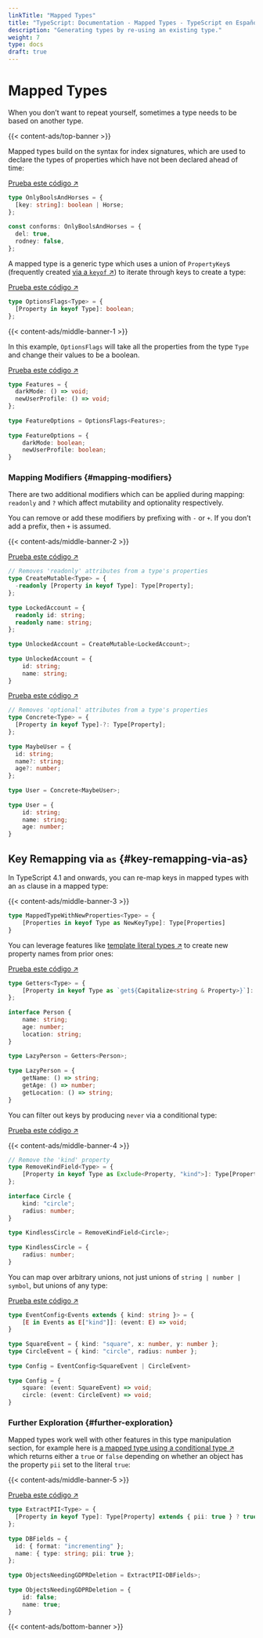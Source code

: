 ```yaml
---
linkTitle: "Mapped Types"
title: "TypeScript: Documentation - Mapped Types - TypeScript en Español"
description: "Generating types by re-using an existing type."
weight: 7
type: docs
draft: true
---
```


# Mapped Types

When you don’t want to repeat yourself, sometimes a type needs to be based on another type.

{{< content-ads/top-banner >}}

Mapped types build on the syntax for index signatures, which are used to declare the types of properties which have not been declared ahead of time:

[Prueba este código ↗](https://www.typescriptlang.org/play#code/C4TwDgpgBAEg9gJwM7QLxQN4F8DcAoAegKgFoyBjAV2DJL1EigHkA7AGxACE442kBBFgBN4yCEijoMeKFADaAawggAXFCTAEASxYBzALpqARjzYQAhiygAfWIhT5cePOTgsNUVywBmiALZIaqwc3LwCwqIoElIyUEIQbGqalBAANLEIcEIsymre5nxpeLhAA)

```ts
type OnlyBoolsAndHorses = {
  [key: string]: boolean | Horse;
};
 
const conforms: OnlyBoolsAndHorses = {
  del: true,
  rodney: false,
};
```

A mapped type is a generic type which uses a union of `PropertyKey`s (frequently created [via a `keyof` ↗](https://www.typescriptlang.org/docs/handbook/2/indexed-access-types.html)) to iterate through keys to create a type:

[Prueba este código ↗](https://www.typescriptlang.org/play#code/C4TwDgpgBA8mwEsD2A7AzgMQDYEMDmaAPACrgQB8UAvFAN4BQUUA2gAoBOSk7oUCKUANYQQSAGZRSkALoAuKACMkSLBBwoA3PQC+GoA)

```ts
type OptionsFlags<Type> = {
  [Property in keyof Type]: boolean;
};
```

{{< content-ads/middle-banner-1 >}}

In this example, `OptionsFlags` will take all the properties from the type `Type` and change their values to be a boolean.

[Prueba este código ↗](https://www.typescriptlang.org/play#code/C4TwDgpgBA8mwEsD2A7AzgMQDYEMDmaAPACrgQB8UAvFAN4BQUUA2gAoBOSk7oUCKUANYQQSAGZRSkALoAuKACMkSLBBwoA3PQC+WgPR6oAWhMBjAK7ATR+qEhQMa4OfYQ01OoygATHO0EAskjeEPIAFACU1JQAbkgI3lpMKBAA7gCqaBDsHOIIquFRVLHxiTpatmQOTi4QcIio7jT1yOjY+ESOOM6uaOT6hkwAegD8QA)

```ts
type Features = {
  darkMode: () => void;
  newUserProfile: () => void;
};
 
type FeatureOptions = OptionsFlags<Features>;
           
type FeatureOptions = {
    darkMode: boolean;
    newUserProfile: boolean;
}
```

### Mapping Modifiers {#mapping-modifiers}

There are two additional modifiers which can be applied during mapping: `readonly` and `?` which affect mutability and optionality respectively.

You can remove or add these modifiers by prefixing with `-` or `+`. If you don’t add a prefix, then `+` is assumed.

{{< content-ads/middle-banner-2 >}}

[Prueba este código ↗](https://www.typescriptlang.org/play#code/PTAECUFMFsHsDdIGdQHIBOkCGATWA7AGwE9VQsAXC9ASwCMBXC5UAM3VmnNAuIAdIqFHw4D0FGsgBQvAaADCmSpACyTLHUKQAPABV+kAHygAvKADeU0KAC0SvEWKgA2gAVRkcU5r5QAa0hiWFZQfQEAXQAuUIM3Dy9wgG4pAF9kmQNQABlYAGMAnABBXNzYBnwKUwsrUHsCElAaHGikah8Ac2TrOsdQfCxoSBa2-E7U9NlIUABVIjyC4tLyyrNFbGY1Cg0tbRz8yCKSsorDZJBrUAA9AH4gA)

```ts
// Removes 'readonly' attributes from a type's properties
type CreateMutable<Type> = {
  -readonly [Property in keyof Type]: Type[Property];
};
 
type LockedAccount = {
  readonly id: string;
  readonly name: string;
};
 
type UnlockedAccount = CreateMutable<LockedAccount>;
           
type UnlockedAccount = {
    id: string;
    name: string;
}
```

[Prueba este código ↗](https://www.typescriptlang.org/play#code/PTAECUFMFsHsDdIGdQHJYAcAuBLWA7AQwBtVRCssAnHAIwFctlQAzK2ac0LATw0lQoM7flVzIAUL36gAwgQDGVSEwA8AFT6QAfKAC8oAN4TQoANoAFEZDE9QOfKADWkHrBahN-ALoBaAPwAXJ5alta23gDcEgC+0VJaoACyhDy0kACqSDb6Rib2ACbBSNQOAObRpkTQkEGgJTT4FfmEZbXB+PTQ6VTRcRIJMlk5BvL4SiqQqilpmdlU2tEgpqAAev5AA)

```ts
// Removes 'optional' attributes from a type's properties
type Concrete<Type> = {
  [Property in keyof Type]-?: Type[Property];
};
 
type MaybeUser = {
  id: string;
  name?: string;
  age?: number;
};
 
type User = Concrete<MaybeUser>;
      
type User = {
    id: string;
    name: string;
    age: number;
}
```

## Key Remapping via `as` {#key-remapping-via-as}

In TypeScript 4.1 and onwards, you can re-map keys in mapped types with an `as` clause in a mapped type:

{{< content-ads/middle-banner-3 >}}

```ts
type MappedTypeWithNewProperties<Type> = {
    [Properties in keyof Type as NewKeyType]: Type[Properties]
}
```

You can leverage features like [template literal types ↗](https://www.typescriptlang.org/docs/handbook/2/template-literal-types.html) to create new property names from prior ones:

[Prueba este código ↗](https://www.typescriptlang.org/play#code/C4TwDgpgBA4hzAgJwM4B4Aq4ID4oF4oBvAKCnKgG0AFJAe0iVCgEsA7KAawhDoDMoWSFACGKKAAMA5vAAkRAMIiwLYCIA2LAF4Q0KYEnZSoAMii0GyUDgC+EgLoAuKAAoAlATxCINeo1D2JDYA3CQk7IhIfCIAxtDUyCh0HKQUUGwiALYQzvqGbFKhaSIyzmwArpkARshFFOp0MSLALMm5BkahNmGgwgAyIlogCajJBLDwkegjSWw4oQD0CxQAegD8QA)

```ts
type Getters<Type> = {
    [Property in keyof Type as `get${Capitalize<string & Property>}`]: () => Type[Property]
};
 
interface Person {
    name: string;
    age: number;
    location: string;
}
 
type LazyPerson = Getters<Person>;
         
type LazyPerson = {
    getName: () => string;
    getAge: () => number;
    getLocation: () => string;
}
```

You can filter out keys by producing `never` via a conditional type:

[Prueba este código ↗](https://www.typescriptlang.org/play#code/PTAECUFMFsHsDdKgC4AskHIDWBLAdgCYagAOATrCZGcgJ4BQdVEMCkA0vgQGI6QA2BADwAVWlQB8oALygA3vVBLQAbQAKFKjVqh8oLJFqwAZqDHMAhgGdQAUQAeAY34BXApCEbK1OgBpQAES4hAESALoAXGbikOqaPrRh9AC+ANz09PjI1MYWjkgAwjhkzkgKyvpcUQGOxaUB6RVkFgQ4LlZReC7QAEbU6ckZTEichPyQVlZFJeMyLHCIozx8gkLTpRLpIMoAegD8QA)

{{< content-ads/middle-banner-4 >}}

```ts
// Remove the 'kind' property
type RemoveKindField<Type> = {
    [Property in keyof Type as Exclude<Property, "kind">]: Type[Property]
};
 
interface Circle {
    kind: "circle";
    radius: number;
}
 
type KindlessCircle = RemoveKindField<Circle>;
           
type KindlessCircle = {
    radius: number;
}
```

You can map over arbitrary unions, not just unions of `string | number | symbol`, but unions of any type:

[Prueba este código ↗](https://www.typescriptlang.org/play#code/C4TwDgpgBAogbhAdsAwge0QMwJYHMA88SwAzlBAB7BIAmZA3lANbaI0BcUJwATq7lAC+APigBeKPQBQUWVADaMKK1gJkZAIZkY8gEQs2ugLpHOACghrgnGAEpxouGmw0A3FMFSpoSFADKAI4Arho8EETI4pLMrBxQuiTBoRC6ADRQFJyIQQC2AEYQPOkgWbkFPELuPtAo2DwAxgA24VZRjAZxuvV1TSnpPBo02EEkpfmFlV7VUOhYeFERqBg4BIEhYYtQAD4zPc2LwlIA9EdyAHoA-EA)

```ts
type EventConfig<Events extends { kind: string }> = {
    [E in Events as E["kind"]]: (event: E) => void;
}
 
type SquareEvent = { kind: "square", x: number, y: number };
type CircleEvent = { kind: "circle", radius: number };
 
type Config = EventConfig<SquareEvent | CircleEvent>
       
type Config = {
    square: (event: SquareEvent) => void;
    circle: (event: CircleEvent) => void;
}
```

### Further Exploration {#further-exploration}

Mapped types work well with other features in this type manipulation section, for example here is [a mapped type using a conditional type ↗](https://www.typescriptlang.org/docs/handbook/2/conditional-types.html) which returns either a `true` or `false` depending on whether an object has the property `pii` set to the literal `true`:

{{< content-ads/middle-banner-5 >}}

[Prueba este código ↗](https://www.typescriptlang.org/play#code/C4TwDgpgBAogHsATgQwMbAAoEksB4Aq4EAfFALxQDeAUFFANoaID2kioUAlgHZQDWEEMwBmUQpAC6ALjFFGLNqAlQICCNwAmAZypQwnTjKQBXaAF8oAfignoM4cgA2WiAG5qZ99VCQoAEQAhADFOCEdtcipaLg0ZSihhZkQAW2RgGQAiHlRECGT1YB4AcwyoT2juZHy4myIZLSRi1z0DI0RTMvdy7yIoAHkAIwArCHQtADkICA1igHE-DAAlPzCIQuZeCngkNEwcXECQsO1idwB6M7ooAD1LIA)

```ts
type ExtractPII<Type> = {
  [Property in keyof Type]: Type[Property] extends { pii: true } ? true : false;
};
 
type DBFields = {
  id: { format: "incrementing" };
  name: { type: string; pii: true };
};
 
type ObjectsNeedingGDPRDeletion = ExtractPII<DBFields>;
                 
type ObjectsNeedingGDPRDeletion = {
    id: false;
    name: true;
}
```

{{< content-ads/bottom-banner >}}
